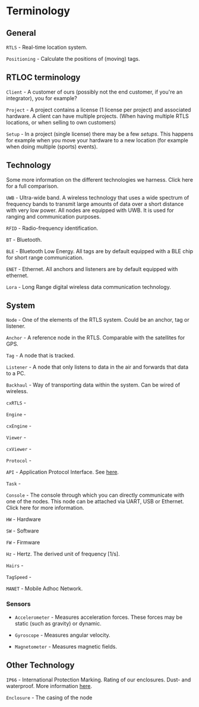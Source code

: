 # Terminology

## General
`RTLS` - Real-time location system.

`Positioning` - Calculate the positions of (moving) tags.

## RTLOC terminology
`Client` - A customer of ours (possibly not the end customer, if you're an integrator), you for example?

`Project` - A project contains a license (1 license per project) and associated hardware. A client can have multiple projects. (When having multiple RTLS locations, or when selling to own customers)

`Setup` - In a project (single license) there may be a few *setups*. This happens for example when you move your hardware to a new location (for example when doing multiple (sports) events).


## Technology
Some more information on the different technologies we harness. Click here for a full comparison.

`UWB` - Ultra-wide band. A wireless technology that uses a wide spectrum of frequency bands to transmit large amounts of data over a short distance with very low power. All nodes are equipped with UWB. It is used for ranging and communication purposes.

`RFID` - Radio-frequency identification.

`BT` - Bluetooth.

`BLE` - Bluetooth Low Energy. All tags are by default equipped with a BLE chip for short range communication.

`ENET` - Ethernet. All anchors and listeners are by default equipped with ethernet.

`Lora` - Long Range digital wireless data communication technology.

## System
`Node` - One of the elements of the RTLS system. Could be an anchor, tag or listener.

`Anchor` - A reference node in the RTLS. Comparable with the satellites for GPS.

`Tag` - A node that is tracked.

`Listener` - A node that only listens to data in the air and forwards that data to a PC.

`Backhaul` - Way of transporting data within the system. Can be wired of wireless.

`cxRTLS` -

`Engine` -

`cxEngine` -

`Viewer` -

`cxViewer` -

`Protocol` -

`API` - Application Protocol Interface. See [here](../API.html).

`Task` -

`Console` - The console through which you can directly communicate with one of the nodes. This node can be attached via UART, USB or Ethernet.
Click here for more information.

`HW` - Hardware

`SW` - Software

`FW` - Firmware

`Hz` - Hertz. The derived unit of frequency [1/s].

`Hairs` -

`TagSpeed` -

`MANET` - Mobile Adhoc Network.

### Sensors
- `Accelerometer` - Measures acceleration forces. These forces may be static (such as gravity) or dynamic.

- `Gyroscope` - Measures angular velocity.

- `Magnetometer` - Measures magnetic fields.

## Other Technology
`IP66` - International Protection Marking. Rating of our enclosures. Dust- and waterproof.
More information [here](https://en.wikipedia.org/wiki/IP_Code).

`Enclosure` - The casing of the node
